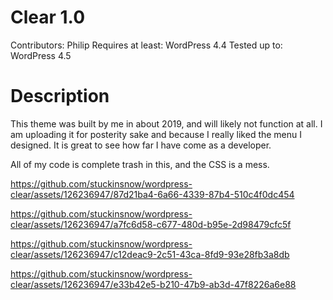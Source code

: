 # Clear 1.0 
Contributors: Philip
Requires at least: WordPress 4.4
Tested up to: WordPress 4.5 

# Description 
This theme was built by me in about 2019, and will likely not function at all. I am uploading it for posterity sake and because I really liked the menu I designed. It is great to see how far I have come as a developer.

All of my code is complete trash in this, and the CSS is a mess.


https://github.com/stuckinsnow/wordpress-clear/assets/126236947/87d21ba4-6a66-4339-87b4-510c4f0dc454



https://github.com/stuckinsnow/wordpress-clear/assets/126236947/a7fc6d58-c677-480d-b95e-2d98479cfc5f



https://github.com/stuckinsnow/wordpress-clear/assets/126236947/c12deac9-2c51-43ca-8fd9-93e28fb3a8db



https://github.com/stuckinsnow/wordpress-clear/assets/126236947/e33b42e5-b210-47b9-ab3d-47f8226a6e88

